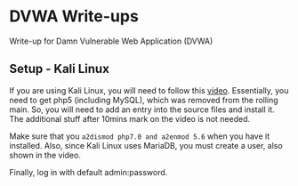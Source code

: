 # DVWA Write-ups
Write-up for Damn Vulnerable Web Application (DVWA)

## Setup - Kali Linux

If you are using Kali Linux, you will need to follow this [video](https://www.youtube.com/watch?v=TIUjANlD1tc). Essentially, you need to get php5 (including MySQL), which was removed from the rolling main. So, you will need to add an entry into the source files and install it. The additional stuff after 10mins mark on the video is not needed.

Make sure that you `a2dismod php7.0 and a2enmod 5.6` when you have it installed. Also, since Kali Linux uses MariaDB, you must create a user, also shown in the video.

Finally, log in with default admin:password.
